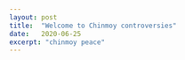 ```yaml
---
layout: post
title:  "Welcome to Chinmoy controversies"
date:   2020-06-25
excerpt: "chinmoy peace"
---
```

